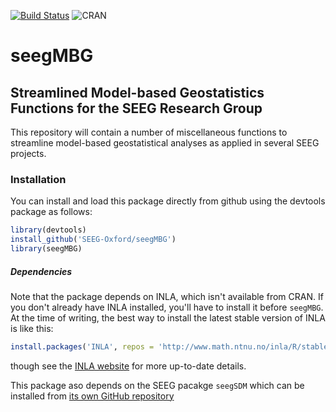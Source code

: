 [![Build Status](https://travis-ci.org/SEEG-Oxford/seegMBG.svg)](https://travis-ci.org/SEEG-Oxford/seegMBG)
![CRAN](http://www.r-pkg.org/badges/version/seegMBG)

# seegMBG
## Streamlined Model-based Geostatistics Functions for the SEEG Research Group

This repository will contain a number of miscellaneous functions to streamline model-based geostatistical analyses as applied in several SEEG projects.

### Installation

You can install and load this package directly from github using the devtools package as follows:

```r
library(devtools)
install_github('SEEG-Oxford/seegMBG')
library(seegMBG)
```

##### Dependencies

Note that the package depends on INLA, which isn't available from CRAN.
If you don't already have INLA installed, you'll have to install it before `seegMBG`.
At the time of writing, the best way to install the latest stable version of INLA is like this:

```r
install.packages('INLA', repos = 'http://www.math.ntnu.no/inla/R/stable')
```

though see the [INLA website](http://www.r-inla.org/download) for more up-to-date details.

This package aso depends on the SEEG pacakge `seegSDM` which can be installed from [its own GitHub repository](https://github.com/SEEG-Oxford/seegSDM)


